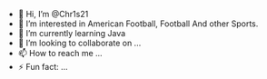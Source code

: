 - 👋 Hi, I’m @Chr1s21
- 👀 I’m interested in American Football, Football And other Sports.
- 🌱 I’m currently learning Java 
- 💞️ I’m looking to collaborate on ...
- 📫 How to reach me ...
- ⚡ Fun fact: ...

<!---
Chr1s21/Chr1s21 is a ✨ special ✨ repository because its `README.md` (this file) appears on your GitHub profile.
You can click the Preview link to take a look at your changes.
--->
